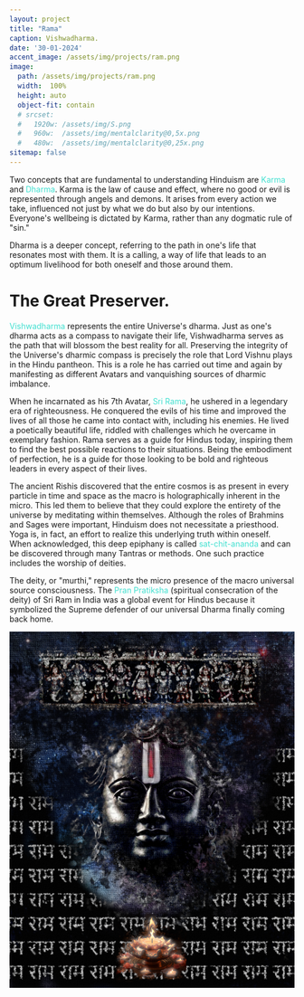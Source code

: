 ```yaml
---
layout: project
title: "Rama"
caption: Vishwadharma.
date: '30-01-2024'
accent_image: /assets/img/projects/ram.png   
image: 
  path: /assets/img/projects/ram.png
  width:  100%
  height: auto
  object-fit: contain
  # srcset: 
  #   1920w: /assets/img/S.png
  #   960w:  /assets/img/mentalclarity@0,5x.png
  #   480w:  /assets/img/mentalclarity@0,25x.png
sitemap: false
---
```

Two concepts that are fundamental to understanding Hinduism are <span style="color:turquoise">Karma</span> and <span style="color:turquoise">Dharma</span>. Karma is the law of cause and effect, where no good or evil is represented through angels and demons. It arises from every action we take, influenced not just by what we do but also by our intentions. Everyone's wellbeing is dictated by Karma, rather than any dogmatic rule of "sin."

Dharma is a deeper concept, referring to the path in one's life that resonates most with them. It is a calling, a way of life that leads to an optimum livelihood for both oneself and those around them.


<h1> The Great Preserver. </h1>

<span style="color:turquoise">Vishwadharma</span> represents the entire Universe's dharma. Just as one's dharma acts as a compass to navigate their life, Vishwadharma serves as the path that will blossom the best reality for all. Preserving the integrity of the Universe's dharmic compass is precisely the role that Lord Vishnu plays in the Hindu pantheon. This is a role he has carried out time and again by manifesting as different Avatars and vanquishing sources of dharmic imbalance.

When he incarnated as his 7th Avatar, <span style="color:turquoise">Sri Rama</span>, he ushered in a legendary era of righteousness. He conquered the evils of his time and improved the lives of all those he came into contact with, including his enemies. He lived a poetically beautiful life, riddled with challenges which he overcame in exemplary fashion. Rama serves as a guide for Hindus today, inspiring them to find the best possible reactions to their situations. Being the embodiment of perfection, he is a guide for those looking to be bold and righteous leaders in every aspect of their lives.

The ancient Rishis discovered that the entire cosmos is as present in every particle in time and space as the macro is holographically inherent in the micro. This led them to believe that they could explore the entirety of the universe by meditating within themselves. Although the roles of Brahmins and Sages were important, Hinduism does not necessitate a priesthood. Yoga is, in fact, an effort to realize this underlying truth within oneself. When acknowledged, this deep epiphany is called <span style="color:turquoise">sat-chit-ananda</span> and can be discovered through many Tantras or methods. One such practice includes the worship of deities.

The deity, or "murthi," represents the micro presence of the macro universal source consciousness. The <span style="color:turquoise">Pran Pratiksha</span> (spiritual consecration of the deity) of Sri Ram in India was a global event for Hindus because it symbolized the Supreme defender of our universal Dharma finally coming back home.



![alt text](/assets/img/projects/ram.png)